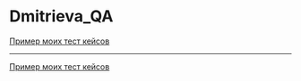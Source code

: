 # Dmitrieva_QA

[Пример моих тест кейсов](https://docs.google.com/spreadsheets/d/1NHFw-2GxBsZDCNG9QWutw9aLI58pxqYy1fYL_588a8Y/edit#gid=306401338)

---

[Пример моих тест кейсов](https://docs.google.com/spreadsheets/d/1Z6IHGXeL-pT5EH8e3jVQV26IJFDho9pUFJySP4MG9lM/edit#gid=1225198484)